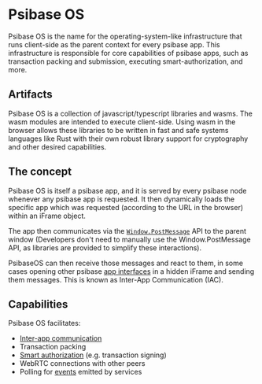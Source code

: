 # Psibase OS

Psibase OS is the name for the operating-system-like infrastructure that runs client-side as the parent context for every psibase app. This infrastructure is responsible for core capabilities of psibase apps, such as transaction packing and submission, executing smart-authorization, and more.

## Artifacts

Psibase OS is a collection of javascript/typescript libraries and wasms. The wasm modules are intended to execute client-side. Using wasm in the browser allows these libraries to be written in fast and safe systems languages like Rust with their own robust library support for cryptography and other desired capabilities. 

## The concept

Psibase OS is itself a psibase app, and it is served by every psibase node whenever any psibase app is requested. It then dynamically loads the specific app which was requested (according to the URL in the browser) within an iFrame object.

The app then communicates via the [`Window.PostMessage`](https://developer.mozilla.org/en-US/docs/Web/API/Window/postMessage) API to the parent window (Developers don't need to manually use the Window.PostMessage API, as libraries are provided to simplify these interactions).

PsibaseOS can then receive those messages and react to them, in some cases opening other psibase [app interfaces](../development/app-interfaces/README.md) in a hidden iFrame and sending them messages. This is known as Inter-App Communication (IAC). 

## Capabilities

Psibase OS facilitates:

* [Inter-app communication](../development/app-interfaces/README.md#inter-app-communication)
* Transaction packing
* [Smart authorization](./smart-authorization.md) (e.g. transaction signing)
* WebRTC connections with other peers
* Polling for [events](../development/services/events.md) emitted by services
